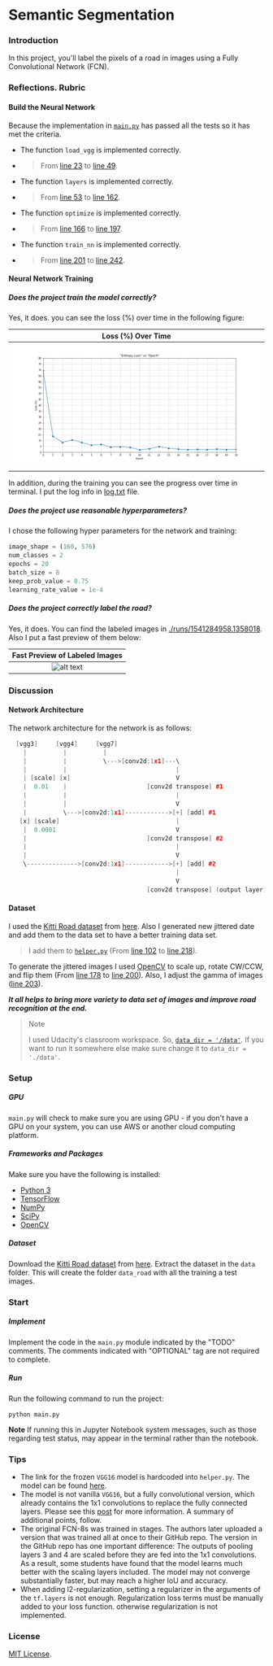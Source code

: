 # Semantic Segmentation
### Introduction
In this project, you'll label the pixels of a road in images using a Fully Convolutional Network (FCN).



[//]: # "Image References"

[image1]: ./images/loss.png "Loss (%) over time"
[image2]: ./images/result.gif "Fast Preview of Labeled Images"



### Reflections. Rubric

#### Build the Neural Network

Because the implementation in [`main.py`](https://github.com/mhBahrami/CarND-Semantic-Segmentation/blob/master/main.py) has passed all the tests so it has met the criteria.

- The function `load_vgg` is implemented correctly.

- > From [line 23](https://github.com/mhBahrami/CarND-Semantic-Segmentation/blob/master/main.py#L23) to [line 49](https://github.com/mhBahrami/CarND-Semantic-Segmentation/blob/master/main.py#L49). 

- The function `layers` is implemented correctly.

- > From [line 53](https://github.com/mhBahrami/CarND-Semantic-Segmentation/blob/master/main.py#L53) to [line 162](https://github.com/mhBahrami/CarND-Semantic-Segmentation/blob/master/main.py#L162). 

- The function `optimize` is implemented correctly.

- > From [line 166](https://github.com/mhBahrami/CarND-Semantic-Segmentation/blob/master/main.py#L166) to [line 197](https://github.com/mhBahrami/CarND-Semantic-Segmentation/blob/master/main.py#L197). 

- The function `train_nn` is implemented correctly.

- > From [line 201](https://github.com/mhBahrami/CarND-Semantic-Segmentation/blob/master/main.py#L201) to [line 242](https://github.com/mhBahrami/CarND-Semantic-Segmentation/blob/master/main.py#L242). 

#### Neural Network Training

##### Does the project train the model correctly?

Yes, it does. you can see the loss (%) over time in the following figure:

| Loss (%) Over Time  |
| :-----------------: |
| ![alt text][image1] |

In addition, during the training you can see the progress over time in terminal. I put the log info in [log.txt](https://github.com/mhBahrami/CarND-Semantic-Segmentation/blob/master/log.txt) file.

##### Does the project use reasonable hyperparameters?

I chose the following hyper parameters for the network and training:

```python
image_shape = (160, 576)
num_classes = 2
epochs = 20
batch_size = 8
keep_prob_value = 0.75
learning_rate_value = 1e-4
```

##### Does the project correctly label the road?

Yes, it does. You can find the labeled images in [./runs/1541284958.1358018](https://github.com/mhBahrami/CarND-Semantic-Segmentation/tree/master/runs/1541284958.1358018). Also I put a fast preview of them below:

| Fast Preview of Labeled Images |
| :----------------------------: |
|      ![alt text][image2]       |

### Discussion 

#### Network Architecture

The network architecture for the network is as follows:

```c++
  [vgg3]     [vgg4]     [vgg7]
    |          |          |
    |          |          \--->[conv2d:1x1]---\
    |          |                              |
    | [scale] [x]                             V
    |  0.01    |                      [conv2d transpose] #1
    |          |                              |
    |          |                              V
    |          \--->[conv2d:1x1]------------>[+] [add] #1
   [x] [scale]                                |
    |  0.0001                                 V
    |                                 [conv2d transpose] #2
    |                                         |
    |                                         V
    \-------------->[conv2d:1x1]------------>[+] [add] #2
                                              |
                                              V
                                      [conv2d transpose] (output layer)
```

#### Dataset

I used the [Kitti Road dataset](http://www.cvlibs.net/datasets/kitti/eval_road.php) from [here](http://www.cvlibs.net/download.php?file=data_road.zip). Also I generated new jittered date and add them to the data set to have a better training data set. 

> I add them to [`helper.py`](https://github.com/mhBahrami/CarND-Semantic-Segmentation/blob/master/helper.py) (From [line 102](https://github.com/mhBahrami/CarND-Semantic-Segmentation/blob/master/helper.py#L102) to [line 218](https://github.com/mhBahrami/CarND-Semantic-Segmentation/blob/master/helper.py#L218)).

To generate the jittered images I used [OpenCV](https://opencv-python-tutroals.readthedocs.io/en/latest/py_tutorials/py_setup/py_table_of_contents_setup/py_table_of_contents_setup.html#py-table-of-content-setup) to scale up, rotate CW/CCW, and flip them (From [line 178](https://github.com/mhBahrami/CarND-Semantic-Segmentation/blob/master/helper.py#L178) to [line 200](https://github.com/mhBahrami/CarND-Semantic-Segmentation/blob/master/helper.py#L200)). Also, I adjust the gamma of images ([line 203](https://github.com/mhBahrami/CarND-Semantic-Segmentation/blob/master/helper.py#L203)).

***It all helps to bring more variety to data set of images and improve road recognition at the end.***

> Note
>
> I used Udacity's classroom workspace. So, [`data_dir = '/data'`](https://github.com/mhBahrami/CarND-Semantic-Segmentation/blob/master/main.py#L250). If you want to run it somewhere else make sure change it to `data_dir = './data'`.

### Setup

##### GPU
`main.py` will check to make sure you are using GPU - if you don't have a GPU on your system, you can use AWS or another cloud computing platform.
##### Frameworks and Packages
Make sure you have the following is installed:
 - [Python 3](https://www.python.org/)
 - [TensorFlow](https://www.tensorflow.org/)
 - [NumPy](http://www.numpy.org/)
 - [SciPy](https://www.scipy.org/)
 - [OpenCV](https://opencv-python-tutroals.readthedocs.io/en/latest/py_tutorials/py_setup/py_table_of_contents_setup/py_table_of_contents_setup.html#py-table-of-content-setup)
##### Dataset
Download the [Kitti Road dataset](http://www.cvlibs.net/datasets/kitti/eval_road.php) from [here](http://www.cvlibs.net/download.php?file=data_road.zip).  Extract the dataset in the `data` folder.  This will create the folder `data_road` with all the training a test images.

### Start
##### Implement
Implement the code in the `main.py` module indicated by the "TODO" comments.
The comments indicated with "OPTIONAL" tag are not required to complete.

##### Run
Run the following command to run the project:
```
python main.py
```
**Note** If running this in Jupyter Notebook system messages, such as those regarding test status, may appear in the terminal rather than the notebook.

 ### Tips
- The link for the frozen `VGG16` model is hardcoded into `helper.py`.  The model can be found [here](https://s3-us-west-1.amazonaws.com/udacity-selfdrivingcar/vgg.zip).
- The model is not vanilla `VGG16`, but a fully convolutional version, which already contains the 1x1 convolutions to replace the fully connected layers. Please see this [post](https://s3-us-west-1.amazonaws.com/udacity-selfdrivingcar/forum_archive/Semantic_Segmentation_advice.pdf) for more information.  A summary of additional points, follow. 
- The original FCN-8s was trained in stages. The authors later uploaded a version that was trained all at once to their GitHub repo.  The version in the GitHub repo has one important difference: The outputs of pooling layers 3 and 4 are scaled before they are fed into the 1x1 convolutions.  As a result, some students have found that the model learns much better with the scaling layers included. The model may not converge substantially faster, but may reach a higher IoU and accuracy. 
- When adding l2-regularization, setting a regularizer in the arguments of the `tf.layers` is not enough. Regularization loss terms must be manually added to your loss function. otherwise regularization is not implemented.

### License
[MIT License](https://github.com/mhBahrami/CarND-Semantic-Segmentation/blob/master/LICENSE).